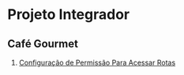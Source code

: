 # Projeto Integrador

## Café Gourmet

1. [Configuração de Permissão Para Acessar Rotas](https://medium.com/@dennisivy/creating-protected-routes-with-react-router-v6-2c4bbaf7bc1c)
